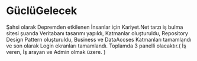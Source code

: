 # GüclüGelecek

Şahsi olarak Depremden etkilenen İnsanlar için Kariyet.Net tarzı iş bulma sitesi şuanda Veritabanı tasarımı yapıldı, Katmanlar oluşturuldu, Repository Design Pattern oluşturuldu, Business ve DataAccses Katmanları tamamlandı ve son olarak Login ekranları tamamlandı.
Toplamda 3 panelli olacaktır.( İş veren, İş arayan ve Admin olmak üzere. )
